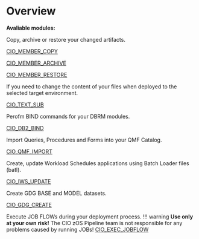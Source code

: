 # Overview

**Avaliable modules:**


Copy, archive or restore your changed artifacts.

[CIO_MEMBER_COPY](./cio-member-copy.md)

[CIO_MEMBER_ARCHIVE](./cio-member-archive.md)

[CIO_MEMBER_RESTORE](./cio-member-restore.md)

If you need to change the content of your files when deployed to the selected target environment.

[CIO_TEXT_SUB](./cio-text-sub.md)

Perofm BIND commands for your DBRM modules.

[CIO_DB2_BIND](./cio-db2-bind.md)

Import Queries, Procedures and Forms into your QMF Catalog.

[CIO_QMF_IMPORT](./cio-qmf-import.md)

Create, update Workload Schedules applications using Batch Loader files (batl).

[CIO_IWS_UPDATE](./cio-iws-update.md)

Create GDG BASE and MODEL datasets.

[CIO_GDG_CREATE](./cio-gdg-create.md)

Execute JOB FLOWs during your deployment process.
!!! warning
    **Use only at your own risk!** The CIO zOS Pipeline team is not responsible for any problems caused by running JOBs!
[CIO_EXEC_JOBFLOW](./cio-exec-jobflow.md)